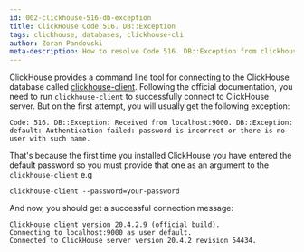 ```yaml
---
id: 002-clickhouse-516-db-exception
title: ClickHouse Code 516. DB::Exception
tags: clickhouse, databases, clickhouse-cli
author: Zoran Pandovski
meta-description: How to resolve Code 516. DB::Exception from clickhouse-client
---
```


ClickHouse provides a command line tool for connecting to the ClickHouse database called [clickhouse-client](https://clickhouse.tech/docs/en/interfaces/cli/#command-line-options). Following the official documentation, you need to run `clickhouse-client` to successfully connect to ClickHouse server.
But on the first attempt, you will usually get the following exception:

```
Code: 516. DB::Exception: Received from localhost:9000. DB::Exception: default: Authentication failed: password is incorrect or there is no user with such name.
```

That's because the first time you installed ClickHouse you have entered the default password so you must provide that one as an argument to the `clickhouse-client` e.g

```
clickhouse-client --password=your-password 
```

And now, you should get a successful connection message:

```
ClickHouse client version 20.4.2.9 (official build).
Connecting to localhost:9000 as user default.
Connected to ClickHouse server version 20.4.2 revision 54434.
```
